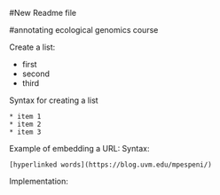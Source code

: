 #New Readme file

#annotating ecological genomics course

Create a list:   
* first   
* second   
* third   

Syntax for creating a list
```
* item 1   
* item 2   
* item 3
```
Example of embedding a URL:
Syntax:
```
[hyperlinked words](https://blog.uvm.edu/mpespeni/)
```
Implementation:
